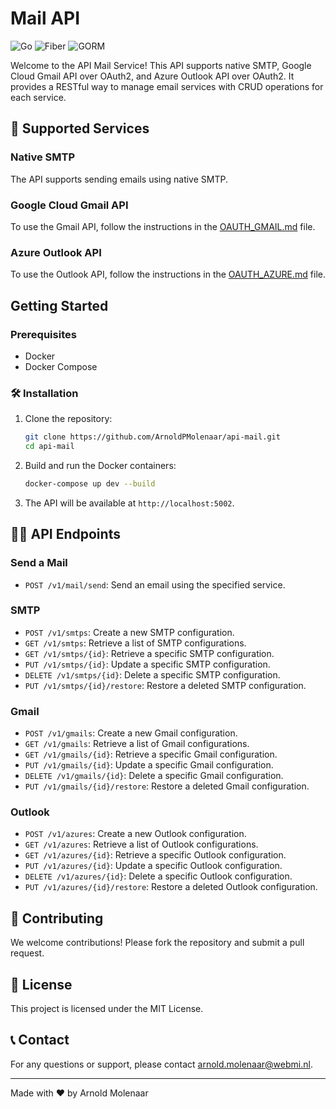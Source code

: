 # Mail API

![Go](https://img.shields.io/badge/Go-1.23-blue)
![Fiber](https://img.shields.io/badge/Fiber-2.0-green)
![GORM](https://img.shields.io/badge/GORM-1.25-orange)

Welcome to the API Mail Service! This API supports native SMTP, Google Cloud Gmail API over OAuth2, and Azure Outlook API over OAuth2. It provides a RESTful way to manage email services with CRUD operations for each service.

## 🚀 Supported Services
### Native SMTP
The API supports sending emails using native SMTP.

### Google Cloud Gmail API
To use the Gmail API, follow the instructions in the [OAUTH_GMAIL.md](docs/OAUTH_GMAIL.md) file.

### Azure Outlook API
To use the Outlook API, follow the instructions in the [OAUTH_AZURE.md](docs/OAUTH_AZURE.md) file.

## Getting Started

### Prerequisites

- Docker
- Docker Compose

### 🛠️ Installation

1. Clone the repository:

    ```bash
    git clone https://github.com/ArnoldPMolenaar/api-mail.git
    cd api-mail
    ```

2. Build and run the Docker containers:

    ```bash
    docker-compose up dev --build
    ```

3. The API will be available at `http://localhost:5002`.

## 🧑‍💻 API Endpoints
### Send a Mail
- `POST /v1/mail/send`: Send an email using the specified service.

### SMTP
- `POST /v1/smtps`: Create a new SMTP configuration.
- `GET /v1/smtps`: Retrieve a list of SMTP configurations.
- `GET /v1/smtps/{id}`: Retrieve a specific SMTP configuration.
- `PUT /v1/smtps/{id}`: Update a specific SMTP configuration.
- `DELETE /v1/smtps/{id}`: Delete a specific SMTP configuration.
- `PUT /v1/smtps/{id}/restore`: Restore a deleted SMTP configuration.

### Gmail
- `POST /v1/gmails`: Create a new Gmail configuration.
- `GET /v1/gmails`: Retrieve a list of Gmail configurations.
- `GET /v1/gmails/{id}`: Retrieve a specific Gmail configuration.
- `PUT /v1/gmails/{id}`: Update a specific Gmail configuration.
- `DELETE /v1/gmails/{id}`: Delete a specific Gmail configuration.
- `PUT /v1/gmails/{id}/restore`: Restore a deleted Gmail configuration.

### Outlook
- `POST /v1/azures`: Create a new Outlook configuration.
- `GET /v1/azures`: Retrieve a list of Outlook configurations.
- `GET /v1/azures/{id}`: Retrieve a specific Outlook configuration.
- `PUT /v1/azures/{id}`: Update a specific Outlook configuration.
- `DELETE /v1/azures/{id}`: Delete a specific Outlook configuration.
- `PUT /v1/azures/{id}/restore`: Restore a deleted Outlook configuration.

## 🤝 Contributing
We welcome contributions! Please fork the repository and submit a pull request.

## 📝 License

This project is licensed under the MIT License.

## 📞 Contact

For any questions or support, please contact [arnold.molenaar@webmi.nl](mailto:arnold.molenaar@webmi.nl).
<hr></hr> Made with ❤️ by Arnold Molenaar